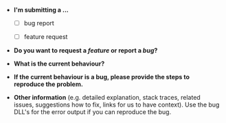 
* **I'm submitting a ...**
  - [ ] bug report
  - [ ] feature request


* **Do you want to request a *feature* or report a *bug*?**



* **What is the current behaviour?**



* **If the current behaviour is a bug, please provide the steps to reproduce the problem.**


* **Other information** (e.g. detailed explanation, stack traces, related issues, suggestions how to fix, links for us to have context). Use the bug DLL's for the error output if you can reproduce the bug.

